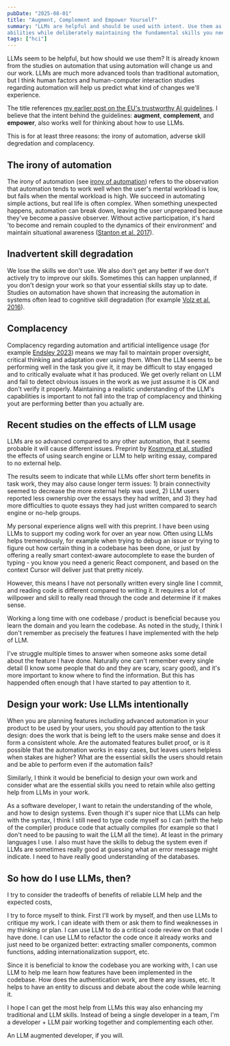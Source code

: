 ```yaml
---
pubDate: "2025-08-01"
title: "Augment, Complement and Empower Yourself"
summary: "LLMs are helpful and should be used with intent. Use them as tools to enhance your
abilities while deliberately maintaining the fundamental skills you need to perform when the automation fails."
tags: ["hci"]
---
```

LLMs seem to be helpful, but how should we use them? It is already known from the studies on automation that using automation will change us and our work. LLMs are much more advanced tools than traditional automation, but I think human factors and human-computer interaction studies regarding automation will help us predict what kind of changes we'll experience. 

The title references [my earlier post on the EU's trustworthy AI guidelines](https://arttuv.com/writings/augment-complement-and-empower/). I believe that the intent behind the guidelines: **augment**, **complement**, and **empower**, also works well for thinking about how to use LLMs.

This is for at least three reasons: the irony of automation, adverse skill degredation and complacency.

## The irony of automation

The irony of automation (see [irony of automation](https://psycnet.apa.org/record/2017-05527-001)) refers to the observation that automation tends to work well when the user's mental workload is low, but fails when the mental workload is high. We succeed in automating simple actions, but real life is often complex. When something unexpected happens, automation can break down, leaving the user unprepared because they've become a passive observer. Without active participation, it's hard 'to become and remain coupled to the dynamics of their environment' and maintain situational awareness ([Stanton et al. 2017](https://pubmed.ncbi.nlm.nih.gov/28051356/)).

## Inadvertent skill degradation

We lose the skills we don't use. We also don't get any better if we don't actively try to improve our skills. Sometimes this can happen unplanned, if you don't design your work so that your essential skills stay up to date. Studies on automation have shown that increasing the automation in systems often lead to cognitive skill degradation (for example [Volz et al. 2016](https://journals-sagepub-com.libproxy.tuni.fi/doi/abs/10.1177/1541931213601043)).

## Complacency

Complacency regarding automation and artificial intelligence usage (for example [Endsley 2023](https://doi-org.libproxy.tuni.fi/10.1080/00140139.2023.2243404)) means we may fail to maintain proper oversight, critical thinking and adaptation over using them. When the LLM seems to be performing well in the task you give it, it may be difficult to stay engaged and to critically evaluate what it has produced. We get overly reliant on LLM and fail to detect obvious issues in the work as we just assume it is OK and don't verify it properly. Maintaining a realistic understanding of the LLM's capabilities is important to not fall into the trap of complacency and thinking yout are performing better than you actually are.

## Recent studies on the effects of LLM usage

LLMs are so advanced compared to any other automation, that it seems probable it will cause different issues. Preprint by [Kosmyna et al. studied](https://www.researchgate.net/publication/392560878_Your_Brain_on_ChatGPT_Accumulation_of_Cognitive_Debt_when_Using_an_AI_Assistant_for_Essay_Writing_Task) the effects of using search engine or LLM to help writing essay, compared to no external help. 

The results seem to indicate that while LLMs offer short term benefits in task work, they may also cause longer term issues: 1) brain connectivity seemed to decrease the more external help was used, 2) LLM users reported less ownership over the essays they had written, and 3) they had more difficulties to quote essays they had just written compared to search engine or no-help groups.

My personal experience aligns well with this preprint. I have been using LLMs to support my coding work for over an year now. Often using LLMs helps tremendously, for example when trying to debug an issue or trying to figure out how certain thing in a codebase has been done, or just by offering a really smart context-aware autocomplete to ease the burden of typing - you know you need a generic React component, and based on the context Cursor will deliver just that pretty nicely.

However, this means I have not personally written every single line I commit, and reading code is different compared to writing it. It requires a lot of willpower and skill to really read through the code and determine if it makes sense. 

Working a long time with one codebase / product is beneficial because you learn the domain and you learn the codebase. As noted in the study, I think I don't remember as precisely the features I have implemented with the help of LLM.

I've struggle multiple times to answer when someone asks some detail about the feature I have done. Naturally one can't remember every single detail (I know some people that do and they are scary, scary good), and it's more important to know where to find the information. But this has happended often enough that I have started to pay attention to it.

## Design your work: Use LLMs intentionally

When you are planning features including advanced automation in your product to be used by your users, you should pay attention to the task design: does the work that is being left to the users make sense and does it form a consistent whole. Are the automated features bullet proof, or is it possible that the automation works in easy cases, but leaves users helpless when stakes are higher? What are the essential skills the users should retain and be able to perform even if the automation fails?

Similarly, I think it would be beneficial to design your own work and consider what are the essential skills you need to retain while also getting help from LLMs in your work.

As a software developer, I want to retain the understanding of the whole, and how to design systems. Even though it's super nice that LLMs can help with the syntax, I think I still need to type code myself so I can (with the help of the compiler) produce code that actually compiles (for example so that I don't need to be pausing to wait the LLM all the time). At least in the primary languages I use. I also must have the skills to debug the system even if LLMs are sometimes really good at guessing what an error message might indicate. I need to have really good understanding of the databases.

## So how do I use LLMs, then?

I try to consider the tradeoffs of benefits of reliable LLM help and the expected costs, 

I try to force myself to think. First I'll work by myself, and then use LLMs to critique my work. I can ideate with them or ask them to find weaknesses in my thinking or plan. I can use LLM to do a critical code review on that code I have done. I can use LLM to refactor the code once it already works and just need to be organized better: extracting smaller components, common functions, adding internationalization support, etc.

Since it is beneficial to know the codebase you are working with, I can use LLM to help me learn how features have been implemented in the codebase. How does the authentication work, are there any issues, etc. It helps to have an entity to discuss and debate about the code while learning it.

I hope I can get the most help from LLMs this way also enhancing my traditional and LLM skills. Instead of being a single developer in a team, I'm a developer + LLM pair working together and complementing each other.

An LLM augmented developer, if you will.